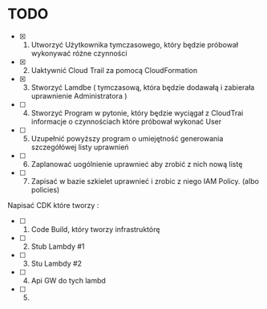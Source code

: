 # TODO

- [x] 1. Utworzyć Użytkownika tymczasowego, który będzie próbował wykonywać różne czynności
- [x] 2. Uaktywnić Cloud Trail za pomocą CloudFormation
- [x] 3. Stworzyć Lamdbe ( tymczasową, która będzie dodawałą i zabierała uprawnienie Administratora )
- [ ] 4. Stworzyć Program w pytonie, który będzie wyciągał z CloudTrai informacje o czynnościach które próbował wykonać User
- [ ] 5. Uzupełnić powyższy program o umiejętność generowania szczegółówej listy uprawnień
- [ ] 6. Zaplanować uogólnienie uprawnieć aby zrobić z nich nową listę
- [ ] 7. Zapisać w bazie szkielet uprawnieć i zrobic z niego IAM Policy. (albo policies)

Napisać CDK które tworzy :
- [ ] 1. Code Build, który tworzy infrastruktórę
- [ ] 2. Stub Lambdy #1
- [ ] 3. Stu Lambdy #2
- [ ] 4. Api GW do tych lambd
- [ ] 5. 
